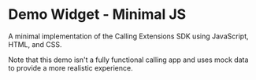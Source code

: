 # Demo Widget - Minimal JS

A minimal implementation of the Calling Extensions SDK using JavaScript, HTML, and CSS.

Note that this demo isn't a fully functional calling app and uses mock data to provide a more realistic experience.

